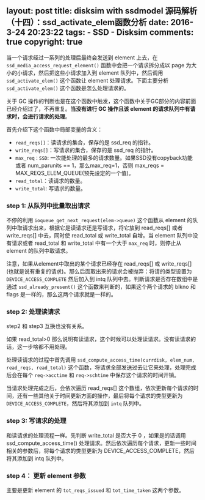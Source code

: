 layout: post
title: disksim with ssdmodel 源码解析（十四）：ssd_activate_elem函数分析
date: 2016-3-24 20:23:22
tags: 
	- SSD
	- Disksim
comments: true
copyright: true
---



当一个请求经过一系列的处理后最终会发送到 element 上去，在 `ssd_media_access_request_element()` 函数中会把一个请求拆分成以 page 为大小的小请求，然后把这些小请求加入到 element 队列中，然后调用 `ssd_activate_elem()` 这个函数让 element 处理请求。下面主要分析 `ssd_activate_elem()` 这个函数是怎么处理请求的。

关于 GC 操作的判断也是在这个函数中触发，这个函数中关于GC部分的内容前面已经介绍过了，不再重复。**当没有进行 GC 操作且该 element 的请求队列中有请求时，会进行请求的处理**。

<!--more-->

首先介绍下这个函数中局部变量的含义：
- `read_reqs[]`：读请求的集合，保存的是 ssd_req 的指针。
- `write_reqs[]`：写请求的集合，保存的是 ssd_req 的指针。
- `max_req：SSD`: 一次能处理的最多的请求数量。如果SSD没有copyback功能 或者 num_parunits == 1，那么max_req=1，否则 max_reqs = MAX_REQS_ELEM_QUEUE(预先设定的一个值)。
- `read_total`：读请求的数量。
- `write_total`: 写请求的数量。


### **step 1: 从队列中批量取出请求** ###

不停的利用  `ioqueue_get_next_request(elem->queue)` 这个函数从 element 的队列中取请求出来，根据它是读请求还是写请求，将它放到 read_reqs[] 或者 write_reqs[] 中去，同时使 read_total 或 write_total 自增。当 element 队列中没有请求或者 read_total 和 write_total 中有一个大于 `max_req` 时，则停止从 element 的队列中取请求。

注意，如果从element中取出的某个请求已经存在 read_reqs[] 或 write_reqs[] (也就是说有重复的请求)。那么后面取出来的请求会被抛弃：将请的类型设置为 `DEVICE_ACCESS_COMPLETE` 然后加入到 intq 队列中去。判断请求是否存在数组中是通过 `ssd_already_present()` 这个函数来判断的，如果这个两个请求的 blkno 和 flags 是一样的，那么这两个请求就是一样的。


### **step 2: 处理读请求** ###

step2 和 step3 互换也没有关系。

如果 read_total>0 那么说明有读请求，这个时候可以处理读请求。没有读请求的话，这一步啥都不用处理。

处理读请求的过程中首先调用  `ssd_compute_access_time(currdisk, elem_num, read_reqs, read_total)` 这个函数，将请求全部发送过去让它来处理，处理完成后会在每个 `req->acctime` 和 `req->schtime` 中保存这个请求的时间开销。

当请求处理完成之后，会依次遍历 read_reqs[] 这个数组，依次更新每个请求的时间，还有一些其他关于时间更新方面的操作，最后将每个请求的类型更新为 `DEVICE_ACCESS_COMPLETE`，然后将其添加到 `intq` 队列中。


### **step 3: 写请求的处理** ###

和读请求的处理流程一样。先判断 write_total 是否大于 0 ，如果是的话调用  ssd_compute_access_time() 处理请求。然后依次遍历每个请求，更新一些时间相关的参数后，将每个请求的类型更新为 DEVICE_ACCESS_COMPLETE，然后将其添加到 intq 队列中。


### **step 4： 更新 element 参数** ###

主要是更新 element 的 `tot_reqs_issued` 和 `tot_time_taken` 这两个参数。




